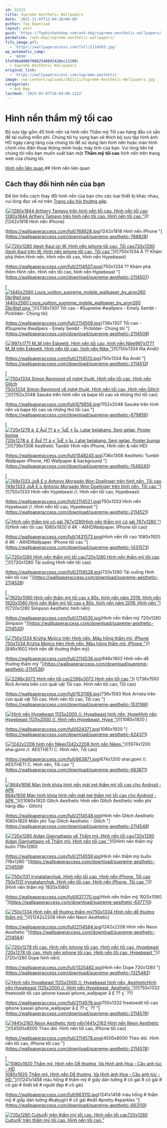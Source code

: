 ```yaml
---
id: 32315
title: Supreme Aesthetic Wallpapers
date: '2021-11-07T12:04:16+00:00'
author: Top Download
layout: post
guid: 'https://Tophinhanhdep.com/anh-dep/supreme-aesthetic-wallpapers/'
permalink: /anh-dep/supreme-aesthetic-wallpapers/
fifu_image_url:
  - 'https://wallpaperaccess.com/full/2114503.jpg'
wp_automatic_camp:
  - '8098'
5fafd8a888b76662540892420ec11109:
  - Supreme Aesthetic Wallpapers
original_link:
  - 'https://wallpaperaccess.com/supreme-aesthetic'
image: /wp-content/uploads/2021/11/Supreme-Aesthetic-Wallpapers.jpg
categories:
  - Ảnh Đẹp
lastmod: '2025-03-07T16:04:08.122Z'
---
```

# Hình nền thẩm mỹ tối cao

Bộ sưu tập gồm 45 hình nền và hình nền Thẩm mỹ Tối cao hàng đầu có sẵn để tải xuống miễn phí. Chúng tôi hy vọng bạn sẽ thích bộ sưu tập hình ảnh HD ngày càng tăng của chúng tôi để sử dụng làm hình nền hoặc màn hình chính cho điện thoại thông minh hoặc máy tính của bạn. Vui lòng liên hệ chúng tôi nếu bạn muốn xuất bản một **Thẩm mỹ tối cao** hình nền trên trang web của chúng tôi.

[Hình nền liên quan ](#related) ## Hình nền liên quan

## Cách thay đổi hình nền của bạn

Để tìm hiểu cách thay đổi hình nền của bạn cho các loại thiết bị khác nhau, vui lòng đọc về nó trên [Trang câu hỏi thường gặp](https://tophinhanhdep.com/faq/).

  
[[![1280x1844 Arthery Tamayo trên hình nền tối cao.  Hình nền tối cao](https://wallpaperaccess.com/full/2114503.jpg)1280x1844 Arthery Tamayo trên hình nền tối cao. Hình nền tối cao "](https://wallpaperaccess.com/download/supreme-aesthetic-2114503)](![1242x1918 Hình nền iPhone)

(https://wallpaperaccess.com/full/768828.jpg)1242x1918 Hình nền iPhone "](https://wallpaperaccess.com/download/supreme-aesthetic-768828)

[[![720x1280 jitesh Kaul on W. Hình nền iphone tối cao, Tối cao](https://wallpaperaccess.com/full/2114506.jpg)720x1280 jitesh Kaul trên W. Hình nền iphone tối cao, Tối cao "](https://wallpaperaccess.com/download/supreme-aesthetic-2114506)](![750x1334 Â ?? Khám phá thêm Hình nền.  Hình nền tối cao, Hình nền Hypebeast)

(https://wallpaperaccess.com/full/2114507.png)750x1334 ?? Khám phá thêm Hình nền. Hình nền tối cao, hình nền Hypebeast "](https://wallpaperaccess.com/download/supreme-aesthetic-2114507)

[[![1440x2560 Louis_vuitton_supreme_mobile_wallpaper_by_aron260 Dbr9tpf.png](https://wallpaperaccess.com/full/448155.png)1440x2560 Louis\_vuitton\_supreme\_mobile\_wallpaper\_by\_aron260 Dbr9tpf.png "](https://wallpaperaccess.com/download/supreme-aesthetic-448155)](![736x1307 Tối cao - #Supreme #wallpers - Emely Sembt - Picbilder- Chúng tôi)

(https://wallpaperaccess.com/full/2114509.jpg)736x1307 Tối cao - #Supreme #wallpers - Emely Sembt - Picbilder- Chúng tôi "](https://wallpaperaccess.com/download/supreme-aesthetic-2114509)

[[![997x1771 M_M trên Eskeetit.  Hình nền tối cao, hình nền Nike](https://wallpaperaccess.com/full/859269.jpg)997x1771 M\_M trên Eskeetit. Hình nền tối cao, hình nền Nike "](https://wallpaperaccess.com/download/supreme-aesthetic-859269)](![750x1334 Ria Andii)

(https://wallpaperaccess.com/full/2114513.jpg)750x1334 Ria Andii "](https://wallpaperaccess.com/download/supreme-aesthetic-2114513)

[[![750x1334 Simon Raymond về nghệ thuật.  Hình nền tối cao, Hình nền Glitch](https://wallpaperaccess.com/full/750861.jpg)750x1334 Simon Raymond về nghệ thuật. Hình nền tối cao, Hình nền Glitch "](https://wallpaperaccess.com/download/supreme-aesthetic-750861)](![1152x2048 Sasuke trên hình nền và bape tối cao và những thứ tối cao)

(https://wallpaperaccess.com/full/679856.jpg)1152x2048 Sasuke trên hình nền và bape tối cao và những thứ tối cao "](https://wallpaperaccess.com/download/supreme-aesthetic-679856)

[[![720x1278 à¸ £ ÂµÏ ?? à «¨ÎµÉ ± Îµ.  Latar belakang, Seni gelap, Poster bunga](https://wallpaperaccess.com/full/648274.jpg)720x1278 à¸ £ ÂµÏ ?? à «¨ÎµÉ ± Îµ. Latar belakang, Seni gelap, Poster bunga "](https://wallpaperaccess.com/download/supreme-aesthetic-648274)](![736x1308 Aesthetic Tumblr Hình nền iPhone, Hình nền & nền HD)

(https://wallpaperaccess.com/full/1548245.jpg)736x1308 Aesthetic Tumblr Wallpaper iPhone, HD Wallpaper &amp; background "](https://wallpaperaccess.com/download/supreme-aesthetic-1548245)

[[![749x1333 JoÃ £ o Antonio Morgado Won Doelinger trên hình nền.  Tối cao](https://wallpaperaccess.com/full/2114517.jpg)749x1333 JoÃ £ o Antonio Morgado Won Doelinger trên hình nền. Tối cao "](https://wallpaperaccess.com/download/supreme-aesthetic-2114517)](![750x1333 Hình nền Hypebeast //.  Hình nền tối cao, Hypebeast)

(https://wallpaperaccess.com/full/2114521.jpg)750x1333 Hình nền Hypebeast //. Hình nền tối cao, Hypebeast "](https://wallpaperaccess.com/download/supreme-aesthetic-2114521)

[[![Hình nền thẩm mỹ cô gái 767x1280](https://wallpaperaccess.com/full/2114523.jpg)Hình nền thẩm mỹ cô gái 767x1280 "](https://wallpaperaccess.com/download/supreme-aesthetic-2114523)](![Hình nền tối cao 1080x1920 ở 4K - AllHDWallpaper.  IPhone tối cao)

(https://wallpaperaccess.com/full/1431573.png)Hình nền tối cao 1080x1920 ở 4K - AllHDWallpaper. IPhone tối cao "](https://wallpaperaccess.com/download/supreme-aesthetic-1431573)

 [[![720x1280 Hình nền thẩm mỹ tối cao](https://wallpaperaccess.com/full/2114525.jpg)720x1280 Hình nền thẩm mỹ tối cao "](https://wallpaperaccess.com/download/supreme-aesthetic-2114525)](![720x1280 Tải xuống Hình nền tối cao)

(https://wallpaperaccess.com/full/2114528.jpg)720x1280 Tải xuống Hình nền tối cao "](https://wallpaperaccess.com/download/supreme-aesthetic-2114528)

[[![1920x1080 Hình nền thẩm mỹ tối cao x 80s.  hình nền năm 2019. Hình nền](https://wallpaperaccess.com/full/829319.png)1920x1080 Hình nền thẩm mỹ tối cao x 80s. hình nền năm 2019. Hình nền "](https://wallpaperaccess.com/download/supreme-aesthetic-829319)](![720x1280 Simpson Aesthetic hình nền)

(https://wallpaperaccess.com/full/2114530.jpg)Hình nền thẩm mỹ 720x1280 Simpson "](https://wallpaperaccess.com/download/supreme-aesthetic-2114530)

[[![750x1334 Krizha Mojico trên Hình nền.  Màu hồng thẩm mỹ, iPhone](https://wallpaperaccess.com/full/2114535.png)750x1334 Krizha Mojico trên Hình nền. Màu hồng thẩm mỹ, iPhone "](https://wallpaperaccess.com/download/supreme-aesthetic-2114535)](![846x1602 Hình nền dễ thương thẩm mỹ)

(https://wallpaperaccess.com/full/2114536.jpg)846x1602 Hình nền dễ thương thẩm mỹ "](https://wallpaperaccess.com/download/supreme-aesthetic-2114536)

[[![2286x3072 Hình nền tối cao](https://wallpaperaccess.com/full/122945.jpg)2286x3072 Hình nền tối cao "](https://wallpaperaccess.com/download/supreme-aesthetic-122945)]( ![736x1593 Rick Arrieta trên con quái vật Tối cao.  Hình nền tối cao, Tối cao)

(https://wallpaperaccess.com/full/1531166.jpg)736x1593 Rick Arrieta trên con quái vật Tối cao. Hình nền tối cao, Tối cao "](https://wallpaperaccess.com/download/supreme-aesthetic-1531166)

[[![Hình nền Hypebeast 1125x2000 //.  Hypebeast hình nền, Hype](https://wallpaperaccess.com/full/2114540.jpg)Hình nền Hypebeast 1125x2000 //. Hình nền Hypebeast, Hype "](https://wallpaperaccess.com/download/supreme-aesthetic-2114540)](![1080x1920 )

(https://wallpaperaccess.com/full/624371.jpg)1080x1920 "](https://wallpaperaccess.com/download/supreme-aesthetic-624371)

[[![1242x2208 hình nền Nikes](https://wallpaperaccess.com/full/2114542.jpg)1242x2208 hình nền Nikes "](https://wallpaperaccess.com/download/supreme-aesthetic-2114542)](![674x1200 shai.gomi //.  AESTHETI C. Hình nền, Tối cao)

(https://wallpaperaccess.com/full/663871.jpg)674x1200 shai.gomi //. AESTHETI C. Hình nền, Tối cao "](https://wallpaperaccess.com/download/supreme-aesthetic-663871)

[[![864x1656 Màn hình khóa hình nền mát mẻ thẩm mỹ tối cao cho Android - APK](https://wallpaperaccess.com/full/1277069.jpg)864x1656 Màn hình khóa hình nền mát mẻ thẩm mỹ tối cao cho Android - APK "](https://wallpaperaccess.com/download/supreme-aesthetic-1277069)](![1080x1920 Glitch Aesthetic Hình nền Glitch Aesthetic miễn phí hàng đầu - Glitch)

(https://wallpaperaccess.com/full/2114548.jpg)Hình nền Glitch Aesthetic 1080x1920 Miễn phí Top Glitch Aesthetic - Glitch "](https://wallpaperaccess.com/download/supreme-aesthetic-2114548)

 [[![720x1280 Aidan Giannattasio về Thẩm mỹ.  Hình nền tối cao](https://wallpaperaccess.com/full/2114558.jpg)720x1280 Aidan Giannattasio về Thẩm mỹ. Hình nền tối cao "](https://wallpaperaccess.com/download/supreme-aesthetic-2114558)](![Hình nền thẩm mỹ buồn 719x1280)

(https://wallpaperaccess.com/full/2114559.jpg)Hình nền thẩm mỹ buồn 719x1280 "](https://wallpaperaccess.com/download/supreme-aesthetic-2114559)

[[![750x1131 irynatatarchuk.  Hình nền tối cao, Hình nền iPhone, Tối cao](https://wallpaperaccess.com/full/143555.jpg)750x1131 irynatatarchuk. Hình nền tối cao, Hình nền iPhone, Tối cao "](https://wallpaperaccess.com/download/supreme-aesthetic-143555)](![Hình nền thẩm mỹ 1920x1080)

(https://wallpaperaccess.com/full/637770.jpg)Hình nền thẩm mỹ 1920x1080 "](https://wallpaperaccess.com/download/supreme-aesthetic-637770)

[[![750x1334 Hình nền dễ thương thẩm mỹ](https://wallpaperaccess.com/full/2114563.png)750x1334 Hình nền dễ thương thẩm mỹ "](https://wallpaperaccess.com/download/supreme-aesthetic-2114563)](![1242x2208 Hình nền Neon Aesthetic)

(https://wallpaperaccess.com/full/2114564.jpg)1242x2208 Hình nền Neon Aesthetic "](https://wallpaperaccess.com/download/supreme-aesthetic-2114564)

[[![720x1278 tối cao.  Hình nền iphone tối cao, Hình nền tối cao, Hypebeast](https://wallpaperaccess.com/full/2114568.jpg)720x1278 tối cao. Hình nền iphone tối cao, Hình nền tối cao, Hypebeast "](https://wallpaperaccess.com/download/supreme-aesthetic-2114568)](![720x1280 Dope hình nền)

(https://wallpaperaccess.com/full/1325482.jpg)Hình nền Dope 720x1280 "](https://wallpaperaccess.com/download/supreme-aesthetic-1325482)

[[![Hình nền Hypebeast 1125x2000 //.  Hypebeast hình nền, Aesthetic](https://wallpaperaccess.com/full/2114575.jpg)Hình nền Hypebeast 1125x2000 //. Hình nền Hypebeast, Aesthetic "](https://wallpaperaccess.com/download/supreme-aesthetic-2114575)](![750x1332 freetoedit tối cao iphone kawaii iphone_wallpaper å £ ?? ç´ ??)

(https://wallpaperaccess.com/full/2114576.jpg)750x1332 freetoedit tối cao iphone kawaii iphone\_wallpaper å £ ?? ç´ ?? "](https://wallpaperaccess.com/download/supreme-aesthetic-2114576)

[[![1441x2163 Neon Aesthetic hình nền](https://wallpaperaccess.com/full/1469152.jpg)1441x2163 Hình nền Neon Aesthetic "](https://wallpaperaccess.com/download/supreme-aesthetic-1469152)](![4500x8000 Theo dõi.  Hình nền tối cao, iPhone tối cao)

(https://wallpaperaccess.com/full/2114578.png)4500x8000 Theo dõi. Hình nền tối cao, iPhone tối cao "](https://wallpaperaccess.com/download/supreme-aesthetic-2114578)

[[![1080x1920 Thẩm mỹ, Hình nền Dễ thương, Và Hình ảnh Hoa - Cây anh túc - HD](https://wallpaperaccess.com/full/2114579.jpg)1080x1920 Thẩm mỹ, Hình nền Dễ thương, Và Hình ảnh Hoa - Cây anh túc - HD "](https://wallpaperaccess.com/download/supreme-aesthetic-2114579)](![1241x1458 màu hồng # thẩm mỹ # giấy dán tường # cô gái # cô gái # cô gái # thiết kế # người đẹp # cô gái)

(https://wallpaperaccess.com/full/663110.jpg)1241x1458 màu hồng # thẩm mỹ # giấy dán tường #babygirl # cô gái #edit #pretty #sparkles "](https://wallpaperaccess.com/download/supreme-aesthetic-663110)

[![720x1280 CulturÃ¦ trên thẩm mỹ tối cao.  Hình nền tối cao](https://wallpaperaccess.com/full/2114583.jpg)720x1280 CulturÃ¦ trên thẩm mỹ tối cao. Hình nền tối cao "](https://wallpaperaccess.com/download/supreme-aesthetic-2114583)

